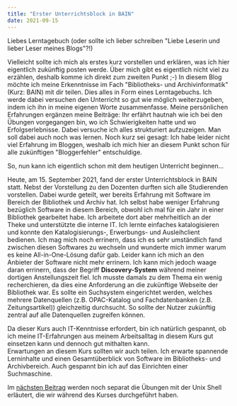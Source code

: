 ```yaml
---
title: "Erster Unterrichtsblock in BAIN"
date: 2021-09-15
---
```


Liebes Lerntagebuch (oder sollte ich lieber schreiben "Liebe Leserin und lieber Leser meines Blogs"?!)

Vielleicht sollte ich mich als erstes kurz vorstellen und erklären, was ich hier eigentlich zukünftig posten werde. Über mich gibt es eigentlich nicht viel zu erzählen, deshalb komme ich direkt zum zweiten Punkt ;-)
In diesem Blog möchte ich meine Erkenntnisse im Fach "Bibliotheks- und Archivinformatik" (Kurz: BAIN) mit dir teilen. Dies alles in Form eines Lerntagebuchs. Ich werde dabei versuchen den Unterricht so gut wie möglich weiterzugeben, indem ich ihn in meine eigenen Worte zusammenfasse. Meine persönlichen Erfahrungen ergänzen meine Beiträge: Ihr erfährt hautnah wie ich bei den Übungen vorgegangen bin, wo ich Schwierigkeiten hatte und wo Erfolgserlebnisse. Dabei versuche ich alles strukturiert aufzuzeigen. Man soll dabei auch noch was lernen.
Noch kurz sei gesagt: Ich habe leider nicht viel Erfahrung im Bloggen, weshalb ich mich hier an diesem Punkt schon für alle zukünftigen "Bloggerfehler" entschuldige.

So, nun kann ich eigentlich schon mit dem heutigen Unterricht beginnen...

Heute, am 15. September 2021, fand der erster Unterrichtsblock in BAIN statt. Nebst der Vorstellung zu den Dozenten durften sich alle Studierenden vorstellen. Dabei wurde geteilt, wer bereits Erfahrung mit Software im Bereich der Bibliothek und Archiv hat. Ich selbst habe weniger Erfahrung bezüglich Software in diesem Bereich, obwohl ich mal für ein Jahr in einer Bibliothek gearbeitet habe. Ich arbeitete dort aber mehrheitlich an der Theke und unterstützte die interne IT. Ich lernte einfaches katalogisieren und konnte den Katalogisierungs-, Erwerbungs- und Ausleihclient bedienen. Ich mag mich noch errinern, dass ich es sehr umständlich fand zwischen diesen Softwares zu wechseln und wunderte mich immer warum es keine All-in-One-Lösung dafür gab. Leider kann ich mich an den Anbieter der Software nicht mehr errinern. 
Ich kann mich jedoch waage daran errinern, dass der Begriff **Discovery-System** während meiner dortigen Anstellungszeit fiel. Ich musste damals zu dem Thema ein wenig recherchieren, da dies eine Anforderung an die zukünftige Webseite der Bibliothek war. Es sollte ein Suchsystem eingerichtet werden, welches mehrere Datenquellen (z.B. OPAC-Katalog und Fachdatenbanken (z.B. Zeitungsartikel)) gleichzeitig durchsucht. So sollte der Nutzer zukünftig zentral auf alle Datenquellen zugreifen können.

Da dieser Kurs auch IT-Kenntnisse erfordert, bin ich natürlich gespannt, ob ich meine IT-Erfahrungen aus meinem Arbeitsalltag in diesem Kurs gut einsetzen kann und dennoch gut mithalten kann.<br>
Erwartungen an diesem Kurs sollten wir auch teilen. Ich erwarte spannende Lerninhalte und einen Gesamtüberblick von Software im Bibliotheks- und Archivbereich. Auch gespannt bin ich auf das Einrichten einer Suchmaschine.

Im  <a href="https://ckfhgr.github.io/bain-lerntagebuch/2021/09/15/tag1.html">nächsten Beitrag</a> werden noch separat die Übungen mit der Unix Shell erläutert, die wir während des Kurses durchgeführt haben.
